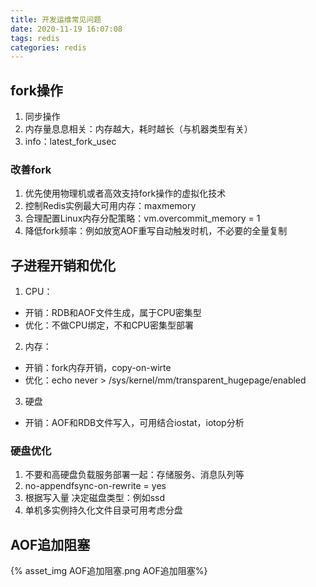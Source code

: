 ```yaml
---
title: 开发运维常见问题
date: 2020-11-19 16:07:08
tags: redis
categories: redis
---
```

## fork操作

1. 同步操作
2. 内存量息息相关：内存越大，耗时越长（与机器类型有关）
3. info：latest_fork_usec

### 改善fork

1. 优先使用物理机或者高效支持fork操作的虚拟化技术
2. 控制Redis实例最大可用内存：maxmemory
3. 合理配置Linux内存分配策略：vm.overcommit_memory = 1
4. 降低fork频率：例如放宽AOF重写自动触发时机，不必要的全量复制

## 子进程开销和优化

1. CPU：

- 开销：RDB和AOF文件生成，属于CPU密集型
- 优化：不做CPU绑定，不和CPU密集型部署

2. 内存：

- 开销：fork内存开销，copy-on-wirte
- 优化：echo never > /sys/kernel/mm/transparent_hugepage/enabled

3. 硬盘

- 开销：AOF和RDB文件写入，可用结合iostat，iotop分析

### 硬盘优化

1. 不要和高硬盘负载服务部署一起：存储服务、消息队列等
2. no-appendfsync-on-rewrite = yes
3. 根据写入量 决定磁盘类型：例如ssd
4. 单机多实例持久化文件目录可用考虑分盘

## AOF追加阻塞

{% asset_img AOF追加阻塞.png AOF追加阻塞%}
